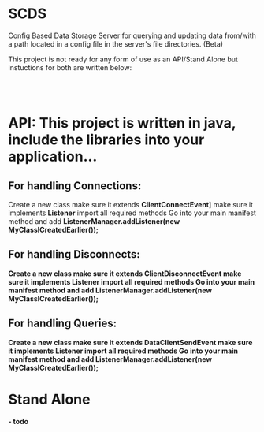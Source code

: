 # SCDS
Config Based Data Storage Server for querying and updating data from/with a path located in a config file in the server's file directories. (Beta)


This project is not ready for any form of use as an API/Stand Alone but instuctions for both are written below:

<br><br>
<h1>API:</1>
This project is written in java, include the libraries into your application...

<h2>For handling Connections:</h2>
Create a new class
make sure it extends <strong>ClientConnectEvent</strong>]
make sure it implements <strong>Listener</strong>
import all required methods
Go into your main manifest method and add 
<strong>ListenerManager.addListener(new MyClassICreatedEarlier());
  
<h2>For handling Disconnects:</h2>
Create a new class
make sure it extends <strong>ClientDisconnectEvent</strong>
make sure it implements <strong>Listener</strong>
import all required methods
Go into your main manifest method and add 
<strong>ListenerManager.addListener(new MyClassICreatedEarlier());
  
<h2>For handling Queries:</h2>
Create a new class
make sure it extends <strong>DataClientSendEvent</strong>
make sure it implements <strong>Listener</strong>
import all required methods
Go into your main manifest method and add 
<strong>ListenerManager.addListener(new MyClassICreatedEarlier());


<h1>Stand Alone</h1>
- todo
